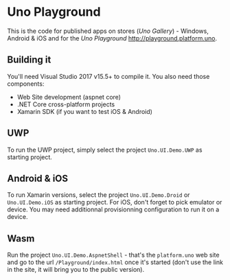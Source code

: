 # Uno Playground

This is the code for published apps on stores (_Uno Gallery_) - Windows, Android & iOS
and for the _Uno Playground_ <http://playground.platform.uno>.

## Building it

You'll need Visual Studio 2017 v15.5+ to compile it. You also need those components:

- Web Site development (aspnet core)
- .NET Core cross-platform projects
- Xamarin SDK (if you want to test iOS & Android)

## UWP

To run the UWP project, simply select the project `Uno.UI.Demo.UWP` as starting
project.

## Android & iOS

To run Xamarin versions, select the project `Uno.UI.Demo.Droid` or `Uno.UI.Demo.iOS`
as starting project. For iOS, don't forget to pick emulator or device. You may need
additionnal provisionning configuration to run it on a device.

## Wasm

Run the project `Uno.UI.Demo.AspnetShell` - that's the `platform.uno` web site
and go to the url `/Playground/index.html` once it's started (don't use the link
in the site, it will bring you to the public version).